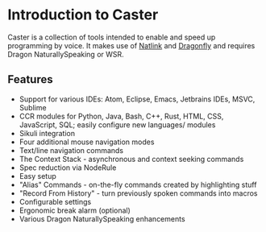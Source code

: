 # Introduction to Caster

Caster is a collection of tools intended to enable and speed up programming by voice. It makes use of [Natlink](http://qh.antenna.nl/unimacro/installation/installation.html) and [Dragonfly](https://code.google.com/p/dragonfly/) and requires Dragon NaturallySpeaking or WSR.

## Features

- Support for various IDEs: Atom, Eclipse, Emacs, Jetbrains IDEs, MSVC, Sublime
- CCR modules for Python, Java, Bash, C++, Rust, HTML, CSS, JavaScript, SQL; easily configure new languages/ modules
- Sikuli integration
- Four additional mouse navigation modes
- Text/line navigation commands
- The Context Stack - asynchronous and context seeking commands
- Spec reduction via NodeRule
- Easy setup
- "Alias" Commands - on-the-fly commands created by highlighting stuff
- "Record From History" - turn previously spoken commands into macros
- Configurable settings
- Ergonomic break alarm (optional)
- Various Dragon NaturallySpeaking enhancements